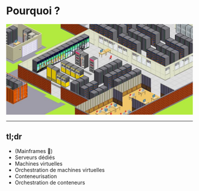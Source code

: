 # Pourquoi ?
<!-- .slide: class="slide" -->  

![Datacenter tycoon](kubernetes/img/tycoon.jpg)

----

## tl;dr
<!-- .slide: class="slide" -->  

* (Mainframes :older_man:)
* Serveurs dédiés 
* Machines virtuelles  
* Orchestration de machines virtuelles
* Conteneurisation  
* Orchestration de conteneurs